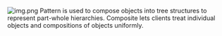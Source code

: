![img.png](img.png)
Pattern is used to compose objects into tree structures to represent part-whole hierarchies. Composite lets clients treat individual objects and compositions of objects uniformly.